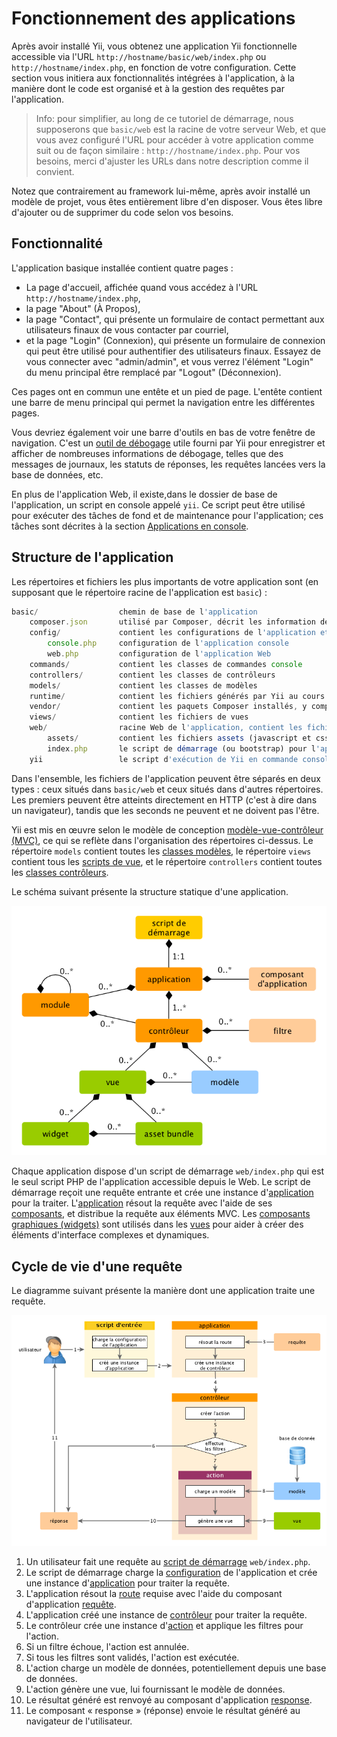 Fonctionnement des applications
===============================

Après avoir installé Yii, vous obtenez une application Yii fonctionnelle accessible via l'URL `http://hostname/basic/web/index.php` ou `http://hostname/index.php`, en fonction
de votre configuration. Cette section vous initiera aux fonctionnalités intégrées à l'application,
à la manière dont le code est organisé et à la gestion des requêtes par l'application.

> Info: pour simplifier, au long de ce tutoriel de démarrage, nous supposerons que `basic/web` est la racine de votre 
 serveur Web, et que vous avez configuré l'URL pour accéder à votre application comme suit ou de façon similaire : 
  `http://hostname/index.php`.
  Pour vos besoins, merci d'ajuster les URLs dans notre description comme il convient.

Notez que contrairement au framework lui-même, après avoir installé un modèle de projet, vous êtes entièrement libre d'en disposer. Vous êtes libre d'ajouter ou de supprimer du code selon vos besoins. 

Fonctionnalité <span id="Functionality"></span>
--------------

L'application basique installée contient quatre pages :

* La page d'accueil, affichée quand vous accédez à l'URL `http://hostname/index.php`,
* la page "About" (À Propos),
* la page "Contact", qui présente un formulaire de contact permettant aux utilisateurs finaux de vous contacter par courriel,
* et la page "Login" (Connexion), qui présente un formulaire de connexion qui peut être utilisé pour authentifier des utilisateurs finaux. Essayez de vous connecter
 avec "admin/admin", et vous verrez l'élément "Login" du menu principal être remplacé par "Logout" (Déconnexion).

Ces pages ont en commun une entête et un pied de page. L'entête contient une barre de menu principal qui permet la navigation
entre les différentes pages.

Vous devriez également voir une barre d'outils en bas de votre fenêtre de navigation.
C'est un [outil de débogage](https://github.com/yiisoft/yii2-debug/blob/master/docs/guide/README.md) utile fourni par Yii pour enregistrer et afficher de nombreuses informations de débogage, telles que des messages de journaux, les statuts de réponses, les requêtes lancées vers la base de données, etc.

En plus de l'application Web, il existe,dans le dossier de base de l'application, un script en console appelé `yii`. Ce script peut être utilisé pour exécuter des tâches de fond et de maintenance pour l'application; ces tâches sont décrites à la section [Applications en console](tutorial-console.md).


Structure de l'application <span id="application-structure"></span>
---------------------

Les répertoires et fichiers les plus importants de votre application sont (en supposant que le répertoire racine de l'application est `basic`) :

```js
basic/                  chemin de base de l'application
    composer.json       utilisé par Composer, décrit les information de paquets
    config/             contient les configurations de l'application et autres
        console.php     configuration de l'application console
        web.php         configuration de l'application Web
    commands/           contient les classes de commandes console
    controllers/        contient les classes de contrôleurs
    models/             contient les classes de modèles
    runtime/            contient les fichiers générés par Yii au cours de l'exécution, tels que les fichiers de logs ou de cache and cache
    vendor/             contient les paquets Composer installés, y compris le framework Yii
    views/              contient les fichiers de vues
    web/                racine Web de l'application, contient les fichiers accessibles via le Web
        assets/         contient les fichiers assets (javascript et css) publiés par Yii
        index.php       le script de démarrage (ou bootstrap) pour l'application
    yii                 le script d'exécution de Yii en commande console
```

Dans l'ensemble, les fichiers de l'application peuvent être séparés en deux types : ceux situés dans `basic/web` et ceux situés dans d'autres répertoires. Les premiers peuvent être atteints directement en HTTP (c'est à dire dans un navigateur), tandis que les seconds ne peuvent et ne doivent pas l'être.

Yii est mis en œuvre selon le modèle de conception [modèle-vue-contrôleur (MVC)](https://wikipedia.org/wiki/Model-view-controller),
ce qui se reflète dans l'organisation des répertoires ci-dessus. Le répertoire `models` contient toutes les [classes modèles](structure-models.md),
le répertoire `views` contient tous les [scripts de vue](structure-views.md), et le répertoire `controllers` contient toutes les [classes contrôleurs](structure-controllers.md).

Le schéma suivant présente la structure statique d'une application.

![Structure Statique d'Application](images/application-structure.png)

Chaque application dispose d'un script de démarrage `web/index.php` qui est le seul script PHP de l'application accessible depuis le Web.
Le script de démarrage reçoit une requête entrante et crée une instance d'[application](structure-applications.md) pour la traiter.
L'[application](structure-applications.md) résout la requête avec l'aide de ses [composants](concept-components.md),
et distribue la requête aux éléments MVC. Les [composants graphiques (widgets)](structure-widgets.md) sont utilisés dans les [vues](structure-views.md)
pour aider à créer des éléments d'interface complexes et dynamiques.


Cycle de vie d'une requête <span id="request-lifecycle"></span>
-----------------

Le diagramme suivant présente la manière dont une application traite une requête.

![Cycle de vie d'une requête](images/request-lifecycle.png)

1. Un utilisateur fait une requête au [script de démarrage](structure-entry-scripts.md) `web/index.php`.
2. Le script de démarrage charge la [configuration](concept-configurations.md) de l'application et crée une instance d'[application](structure-applications.md) pour traiter la requête.
3. L'application résout la [route](runtime-routing.md) requise avec l'aide du composant d'application [requête](runtime-requests.md).
4. L'application créé une instance de [contrôleur](structure-controllers.md) pour traiter la requête.
5. Le contrôleur crée une instance d'[action](structure-controllers.md) et applique les filtres pour l'action.
6. Si un filtre échoue, l'action est annulée.
7. Si tous les filtres sont validés, l'action est exécutée.
8. L'action charge un modèle de données, potentiellement depuis une base de données.
9. L'action génère une vue, lui fournissant le modèle de données.
10. Le résultat généré est renvoyé au composant d'application [response](runtime-responses.md).
11. Le composant « response » (réponse) envoie le résultat généré au navigateur de l'utilisateur.
